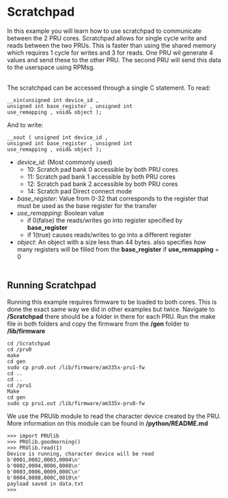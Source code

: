 # Scratchpad
In this example you will learn how to use scratchpad to communicate between the 2 PRU cores. Scratchpad allows for single cycle write and reads between the two PRUs. This is faster than using the shared memory which requires 1 cycle for writes and 3 for reads. One PRU wil generate 4 values and send these to the other PRU. The second PRU will send this data to the userspace using RPMsg.
<br><br>

The scratchpad can be accessed through a single C statement. To read:
```
__xin(unsigned int device_id ,
unsigned int base_register , unsigned int
use_remapping , void& object );
```
And to write:
```
__xout ( unsigned int device_id ,
unsigned int base_register , unsigned int
use_remapping , void& object );
```
- *device_id*: (Most commonly used)
  - 10: Scratch pad bank 0 accessible by both PRU cores
  - 11: Scratch pad bank 1 accessible by both PRU cores
  - 12: Scratch pad bank 2 accessible by both PRU cores
  - 14: Scratch pad Direct connect mode
- *base_register*: Value from 0-32 that corresponds to the register that must be used as the base register for the transfer
- *use_remapping*: Boolean value
  - if 0(false) the reads/writes go into register specified by __base_register__
  - if 1(true) causes reads/writes to go into a different register
- *object*: An object with a size less than 44 bytes. also specifies how many registers will be filled from the __base_register__ if __use_remapping__ = 0
<br><br>

## Running Scratchpad
Running this example requires firmware to be loaded to both cores. This is done the exact same way we did in other examples but twice. Navigate to **/Scratchpad** there should be a folder in there for each PRU. Run the make file in both folders and copy the firmware from the **/gen** folder to **/lib/firmware**
```
cd /Scratchpad
cd /pru0
make
cd gen
sudo cp pru0.out /lib/firmware/am335x-pru1-fw
cd ..
cd ..
cd /pru1
Make
cd gen
sudo cp pru1.out /lib/firmware/am335x-pru0-fw
```
We use the PRUlib module to read the character device created by the PRU. More information on this module can be found in **/python/README.md**
```
>>> import PRUlib
>>> PRUlib.goodmorning()
>>> PRUlib.read(1)
Device is running, character device will be read
b'0001,0002,0003,0004\n'
b'0002,0004,0006,0008\n'
b'0003,0006,0009,000C\n'
b'0004,0008,000C,0010\n'
payload saved in data.txt
>>>
```
